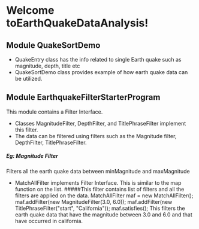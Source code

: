 Welcome toEarthQuakeDataAnalysis!
===================


Module QuakeSortDemo 
---------------------------------------

- QuakeEntry class has the info related to single Earth quake such as magnitude, depth, title etc
- QuakeSortDemo class provides example of how earth quake data can be utilized.


Module EarthquakeFilterStarterProgram
-----------------------------------------

This module contains a Filter Interface.

- Classes MagnitudeFilter, DepthFilter, and TitlePhraseFilter implement this filter.
- The data can be filtered using filters such as the Magnitude filter, DepthFilter, TitlePhraseFilter.
##### Eg: Magnitude Filter 
Filters all the earth quake data between minMagnitude and maxMagnitude
 - MatchAllFilter implements Filter Interface. This is similar to the map function on the list.
 #####This filter contains list of filters and all the filters are applied on the data.
	     MatchAllFilter maf = new MatchAllFilter();
         maf.addFilter(new MagnitudeFilter(3.0, 6.0));
         maf.addFilter(new TitlePhraseFilter("start", "California"));
         maf.satisfies();
         This filters the earth quake data that have the magnitude between 3.0 and 6.0 and that have occurred in california.

